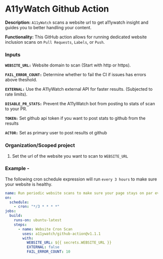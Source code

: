 # A11yWatch Github Action

**Description:** `A11yWatch` scans a website url to get a11ywatch insight and guides you to better handling your content.

**Functionality:** This GitHub action allows for running dedicated website inclusion scans on `Pull Requests`, `Labels`, or `Push`.

### Inputs

**`WEBSITE_URL:`**
Website domain to scan (Start with http or https).

**`FAIL_ERROR_COUNT:`**
Determine whether to fail the CI if issues has errors above theshold.

**`EXTERNAL:`**
Use the A11yWatch external API for faster results. (Subjected to rate limits).

**`DISABLE_PR_STATS:`**
Prevent the A11yWatch bot from posting to stats of scan to your PR.

**`TOKEN:`**
Set github api token if you want to post stats to github from the results

**`ACTOR:`**
Set as primary user to post results ot github

### Organization/Scoped project

1. Set the url of the website you want to scan to `WEBSITE_URL`

### Example -

The following cron schedule expression will run `every 3 hours` to make sure your website is healthy.

```yaml
name: Run periodic website scans to make sure your page stays on par every three hours.
on:
  schedule:
    - cron: "*/3 * * * *"
jobs:
  build:
    runs-on: ubuntu-latest
    steps:
      - name: Website Cron Scan
        uses: a11ywatch/github-action@v1.1.1
        with:
          WEBSITE_URL: ${{ secrets.WEBSITE_URL }}
          EXTERNAL: false
          FAIL_ERROR_COUNT: 10
```
